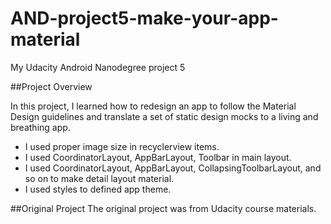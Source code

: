 # AND-project5-make-your-app-material
My Udacity Android Nanodegree project 5

##Project Overview

In this project, I learned how to redesign an app to follow the Material Design guidelines and translate a set of static design mocks to a living and breathing app.

* I used proper image size in recyclerview items.
* I used CoordinatorLayout, AppBarLayout, Toolbar in main layout.
* I used CoordinatorLayout, AppBarLayout, CollapsingToolbarLayout, and so on to make detail layout material.
* I used styles to defined app theme.

##Original Project
The original project was from Udacity course materials.
